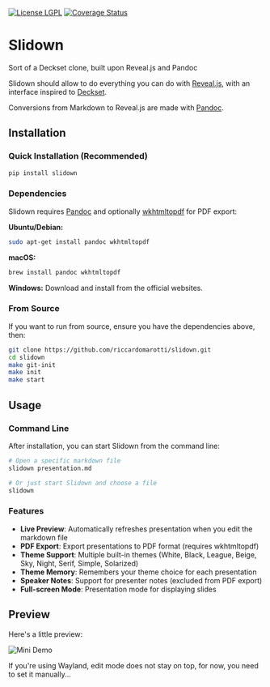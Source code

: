 [![License LGPL](https://img.shields.io/badge/license-GPL_3-brightgreen.svg)](http://www.gnu.org/licenses/gpl-3.0.txt)
[![Coverage Status](https://coveralls.io/repos/github/riccardomarotti/slidown/badge.svg?branch=master)](https://coveralls.io/github/riccardomarotti/slidown?branch=master)

# Slidown

Sort of a Deckset clone, built upon Reveal.js and Pandoc

Slidown should allow to do everything you can do with
[Reveal.js](http://lab.hakim.se/reveal-js), with an interface inspired to
[Deckset](http://www.decksetapp.com/).

Conversions from Markdown to Reveal.js are made with [Pandoc](http://pandoc.org/).

## Installation

### Quick Installation (Recommended)

```bash
pip install slidown
```

### Dependencies

Slidown requires [Pandoc](http://pandoc.org/) and optionally [wkhtmltopdf](https://wkhtmltopdf.org/) for PDF export:

**Ubuntu/Debian:**
```bash
sudo apt-get install pandoc wkhtmltopdf
```

**macOS:**
```bash
brew install pandoc wkhtmltopdf
```

**Windows:**
Download and install from the official websites.

### From Source

If you want to run from source, ensure you have the dependencies above, then:

```bash
git clone https://github.com/riccardomarotti/slidown.git
cd slidown
make git-init
make init
make start
```

## Usage

### Command Line

After installation, you can start Slidown from the command line:

```bash
# Open a specific markdown file
slidown presentation.md

# Or just start Slidown and choose a file
slidown
```

### Features

- **Live Preview**: Automatically refreshes presentation when you edit the markdown file
- **PDF Export**: Export presentations to PDF format (requires wkhtmltopdf)
- **Theme Support**: Multiple built-in themes (White, Black, League, Beige, Sky, Night, Serif, Simple, Solarized)
- **Theme Memory**: Remembers your theme choice for each presentation
- **Speaker Notes**: Support for presenter notes (excluded from PDF export)
- **Full-screen Mode**: Presentation mode for displaying slides

## Preview

Here's a little preview:

![Mini Demo](https://dl.dropboxusercontent.com/s/od2cfw4ryz6affv/demo-slidown.gif)

If you're using Wayland, edit mode does not stay on top, for now, you need to set
it manually...

